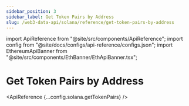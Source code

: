 ```yaml
---
sidebar_position: 3
sidebar_label: Get Token Pairs by Address
slug: /web3-data-api/solana/reference/get-token-pairs-by-address
---
```


import ApiReference from "@site/src/components/ApiReference";
import config from "@site/docs/configs/api-reference/configs.json";
import EthereumApiBanner from "@site/src/components/EthBanner/EthApiBanner.tsx";

# Get Token Pairs by Address

<EthereumApiBanner
  customTitle="Looking for token pairs by address on EVM?"
  customText="Access token pairs data on EVM using our API."
  customButtonText="Explore EVM API"
  customButtonLink="/web3-data-api/evm/reference/get-token-pairs"
/>

<ApiReference {...config.solana.getTokenPairs} />
